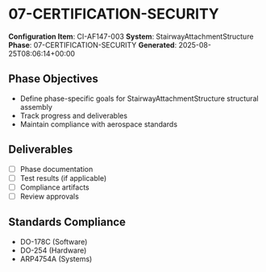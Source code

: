# 07-CERTIFICATION-SECURITY

**Configuration Item**: CI-AF147-003
**System**: StairwayAttachmentStructure
**Phase**: 07-CERTIFICATION-SECURITY
**Generated**: 2025-08-25T08:06:14+00:00

## Phase Objectives
- Define phase-specific goals for StairwayAttachmentStructure structural assembly
- Track progress and deliverables
- Maintain compliance with aerospace standards

## Deliverables
- [ ] Phase documentation
- [ ] Test results (if applicable)
- [ ] Compliance artifacts
- [ ] Review approvals

## Standards Compliance
- DO-178C (Software)
- DO-254 (Hardware)
- ARP4754A (Systems)

